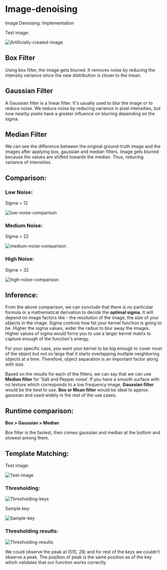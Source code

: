 # Image-denoising

Image Denoising: Implementation

Test image: 

![Artificially-created-image](https://github.com/gandalf1819/Image-denoising/blob/master/images/lena.png)

## Box Filter

Using box filter, the image gets blurred. It removes noise by reducing the intensity variance since the new distribution is closer to the mean.

## Gaussian Filter

A Gaussian filter is a linear filter. It's usually used to blur the image or to reduce noise. We reduce noise by reducing variance in pixel intensities, but now nearby pixels have a greater influence on blurring depending on the sigma.

## Median Filter

We can see the difference between the original ground-truth image and the images after applying box, gaussian and median filters. Image gets blurred because the values are shifted towards the median. Thus, reducing variance of intensities.

## Comparison: 

### Low Noise:
Sigma = 12

![low-noise-comparison](https://github.com/gandalf1819/Image-denoising/blob/master/images/low-noise.png)

### Medium Noise:
Sigma = 22

![medium-noise-comparison](https://github.com/gandalf1819/Image-denoising/blob/master/images/medium-noise.png)

### High Noise:
Sigma = 32

![high-noise-comparison](https://github.com/gandalf1819/Image-denoising/blob/master/images/high-noise.png)

## Inference:

From the above comparison, we can conclude that there is no particular formula or a mathematical derivation to decide the **optimal sigma**. It will depend on image factors like - the resolution of the image, the size of your objects in the image. Sigma controls how fat your kernel function is going to be. Higher the sigma values, wider the radius to blur away the images. Higher values of sigma would force you to use a larger kernel matrix to capture enough of the function's energy.

For your specific case, you want your kernel to be big enough to cover most of the object but not so large that it starts overlapping multiple neighboring objects at a time. Therefore, object separation is an important factor along with size.

Based on the results for each of the filters, we can say that we can use **Median filter** for ‘Salt and Pepper noise’. If you have a smooth surface with no texture which corresponds to a low frequency image, **Gaussian filter** would be the best to use. **Box or Mean filter** would be ideal to approx. gaussian and used widely in the rest of the use cases.

## Runtime comparison:

**Box > Gaussian > Median**

Box filter is the fastest, then comes gaussian and median at the bottom and slowest among them.

## Template Matching:

Test image:

![Test-image](https://github.com/gandalf1819/Image-denoising/blob/master/images/multiplekeys.png)

### Thresholding:

![Thresholding-keys](https://github.com/gandalf1819/Image-denoising/blob/master/images/thresholding-keys.png)

Sample key:

![Sample-key](https://github.com/gandalf1819/Image-denoising/blob/master/images/sample-key.png)

### Thresholding results:

![Thresholding-results](https://github.com/gandalf1819/Image-denoising/blob/master/images/thresholding-results.png)

We could observe the peak at (515, 28) and for rest of the keys we couldn’t observe a peak. The position of peak is the same position as of the key which validates that our function works correctly.


